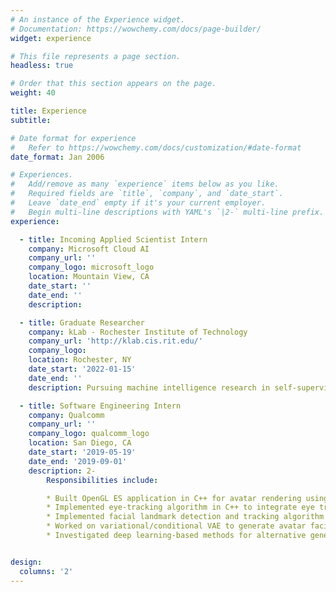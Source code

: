 ```yaml
---
# An instance of the Experience widget.
# Documentation: https://wowchemy.com/docs/page-builder/
widget: experience

# This file represents a page section.
headless: true

# Order that this section appears on the page.
weight: 40

title: Experience
subtitle:

# Date format for experience
#   Refer to https://wowchemy.com/docs/customization/#date-format
date_format: Jan 2006

# Experiences.
#   Add/remove as many `experience` items below as you like.
#   Required fields are `title`, `company`, and `date_start`.
#   Leave `date_end` empty if it's your current employer.
#   Begin multi-line descriptions with YAML's `|2-` multi-line prefix.
experience:

  - title: Incoming Applied Scientist Intern
    company: Microsoft Cloud AI
    company_url: ''
    company_logo: microsoft_logo
    location: Mountain View, CA
    date_start: ''
    date_end: ''
    description:

  - title: Graduate Researcher
    company: kLab - Rochester Institute of Technology
    company_url: 'http://klab.cis.rit.edu/'
    company_logo:
    location: Rochester, NY
    date_start: '2022-01-15'
    date_end: ''
    description: Pursuing machine intelligence research in self-supervised learning, continual learning, biologically plausible algorithms, computer vision

  - title: Software Engineering Intern
    company: Qualcomm
    company_url: ''
    company_logo: qualcomm_logo
    location: San Diego, CA
    date_start: '2019-05-19'
    date_end: '2019-09-01'
    description: 2-
        Responsibilities include:

        * Built OpenGL ES application in C++ for avatar rendering using OBJ files developed in Autodesk Maya.
        * Implemented eye-tracking algorithm in C++ to integrate eye tracking capabilities
        * Implemented facial landmark detection and tracking algorithm in C++ to add real-time gesture tracking capabilities
        * Worked on variational/conditional VAE to generate avatar facial texture images using TensorFlow.
        * Investigated deep learning-based methods for alternative generation of occluded facial landmarks from speech and/or occluded image.


design:
  columns: '2'
---
```

